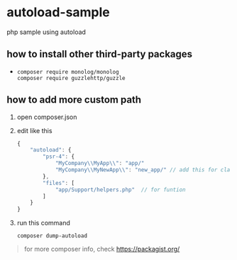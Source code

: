 # autoload-sample
php sample using autoload


## how to install other third-party packages
* 
    ```shell
    composer require monolog/monolog
    composer require guzzlehttp/guzzle
    ```


## how to add more custom path
1. open composer.json
2. edit like this
    ```javascript
    {
        "autoload": {
            "psr-4": {
                "MyCompany\\MyApp\\": "app/"
                "MyCompany\\MyNewApp\\": "new_app/" // add this for class
            },
            "files": [
                "app/Support/helpers.php"  // for funtion
            ]
        }
    }
    ```

3. run this command
    ```shell
    composer dump-autoload
    ```

> for more composer info, check https://packagist.org/
